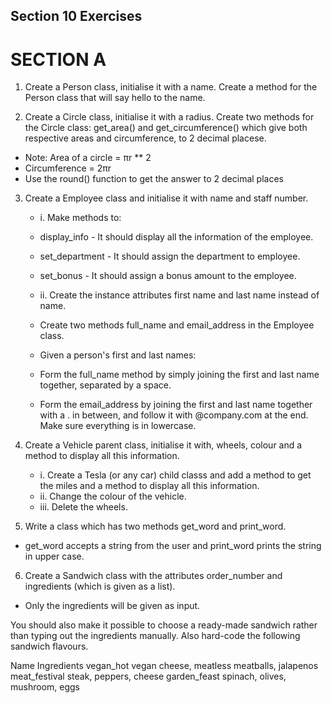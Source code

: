 ## Section 10 Exercises

# SECTION A
1. Create a Person class, initialise it with a name. Create a method for the Person class that will say hello to the name.

2. Create a Circle class, initialise it with a radius. Create two methods for the Circle class: get_area() and get_circumference() which give both respective areas and circumference, to 2 decimal placese.
- Note: Area of a circle = πr ** 2 
- Circumference = 2πr
- Use the round() function to get the answer to 2 decimal places 

3. Create a Employee class and initialise it with name and staff number. 
    - i. Make methods to:
    - display_info - It should display all the information of the employee.
    - set_department - It should assign the department to employee.
    - set_bonus - It should assign a bonus amount to the employee.

    - ii. Create the instance attributes first name and last name instead of name. 
    - Create two methods full_name and email_address in the Employee class. 
    - Given a person's first and last names:
    - Form the full_name method by simply joining the first and last name together, separated by a space.
    - Form the email_address by joining the first and last name together with a . in between, and follow it with @company.com at the end. Make sure everything is in lowercase.


4. Create a Vehicle parent class, initialise it with, wheels, colour and a method to display all this information.
     - i. Create a Tesla (or any car) child classs and add a method to get the miles and a method to display all this information.
     - ii. Change the colour of the vehicle.
     - iii. Delete the wheels.


5. Write a class which has two methods get_word and print_word. 
 - get_word accepts a string from the user and print_word prints the string in upper case. 

6. Create a Sandwich class with the attributes order_number and ingredients (which is given as a list). 
 - Only the ingredients will be given as input.

You should also make it possible to choose a ready-made sandwich rather than typing out the ingredients manually. Also hard-code the following sandwich flavours.

Name	Ingredients
vegan_hot	vegan cheese, meatless meatballs, jalapenos
meat_festival	steak, peppers, cheese
garden_feast	spinach, olives, mushroom, eggs
